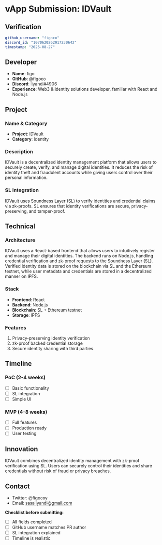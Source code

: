 # vApp Submission: IDVault

## Verification
```yaml
github_username: "figoco"
discord_id: "1070620262917230642"
timestamp: "2025-08-27"
```

## Developer
- **Name**: figo
- **GitHub**: @figoco
- **Discord**: liyandi#4906
- **Experience**: Web3 & identity solutions developer, familiar with React and Node.js

## Project

### Name & Category
- **Project**: IDVault
- **Category**: identity

### Description
IDVault is a decentralized identity management platform that allows users to securely create, verify, and manage digital identities.
It reduces the risk of identity theft and fraudulent accounts while giving users control over their personal information.

### SL Integration  
IDVault uses Soundness Layer (SL) to verify identities and credential claims via zk-proofs.
SL ensures that identity verifications are secure, privacy-preserving, and tamper-proof.

## Technical

### Architecture
IDVault uses a React-based frontend that allows users to intuitively register and manage their digital identities. The backend runs on Node.js, handling credential verification and zk-proof requests to the Soundness Layer (SL). Verified identity data is stored on the blockchain via SL and the Ethereum testnet, while user metadata and credentials are stored in a decentralized manner on IPFS.

### Stack
- **Frontend**: React
- **Backend**: Node.js 
- **Blockchain**: SL + Ethereum testnet
- **Storage**: IPFS

### Features
1. Privacy-preserving identity verification
2. zk-proof backed credential storage 
3. Secure identity sharing with third parties

## Timeline

### PoC (2-4 weeks)
- [ ] Basic functionality
- [ ] SL integration
- [ ] Simple UI

### MVP (4-8 weeks)  
- [ ] Full features
- [ ] Production ready
- [ ] User testing

## Innovation
IDVault combines decentralized identity management with zk-proof verification using SL.
Users can securely control their identities and share credentials without risk of fraud or privacy breaches.

## Contact
- Twitter: @figocoy
- Email: sasaliyandi@gmail.com


**Checklist before submitting:**
- [ ] All fields completed
- [ ] GitHub username matches PR author  
- [ ] SL integration explained
- [ ] Timeline is realistic
